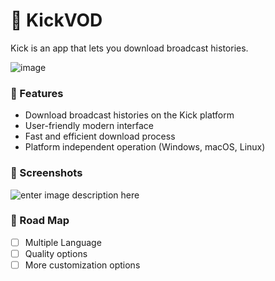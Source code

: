
# 🎥 KickVOD

Kick is an app that lets you download broadcast histories.

![image](https://i.ibb.co/jZRx0hFb/image.png)

### 🚀 Features

- Download broadcast histories on the Kick platform
- User-friendly modern interface
- Fast and efficient download process
- Platform independent operation (Windows, macOS, Linux)

### 📸 Screenshots

![enter image description here](https://i.ibb.co/pSDWjNb/image.png)

### 📌 Road Map

 - [ ] Multiple Language
 - [ ] Quality options
 - [ ] More customization options
